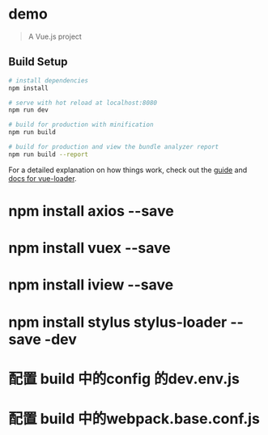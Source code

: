 # demo

> A Vue.js project

## Build Setup

``` bash
# install dependencies
npm install

# serve with hot reload at localhost:8080
npm run dev

# build for production with minification
npm run build

# build for production and view the bundle analyzer report
npm run build --report
```

For a detailed explanation on how things work, check out the [guide](http://vuejs-templates.github.io/webpack/) and [docs for vue-loader](http://vuejs.github.io/vue-loader).

# npm install axios --save
# npm install vuex --save
# npm install iview --save
# npm install stylus stylus-loader --save -dev

# 配置 build 中的config 的dev.env.js
# 配置 build 中的webpack.base.conf.js